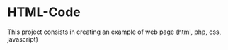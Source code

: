# HTML-Code
This project consists in creating an example of web page (html, php, css, javascript)
 
